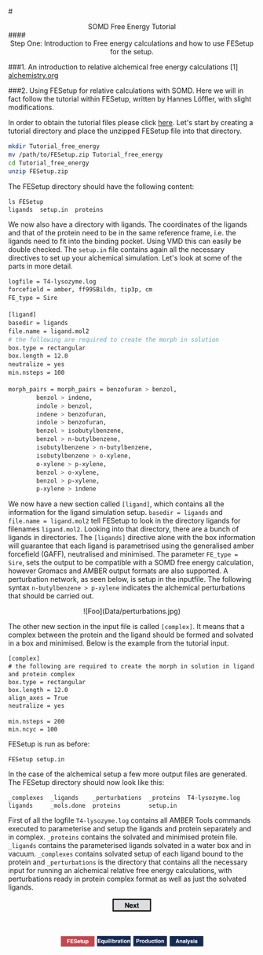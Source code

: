 #<center>SOMD Free Energy Tutorial</center>
####<center>Step One: Introduction to Free energy calculations and how to use FESetup for the setup. </center>

###1. An introduction to relative alchemical free energy calculations
[1] [alchemistry.org](http://www.alchemistry.org/wiki/Main_Page)

###2. Using FESetup for relative calculations with SOMD.
Here we will in fact follow the tutorial within FESetup, written by Hannes Löffler, with slight modifications. 

In order to obtain the tutorial files please click [here](Data/FESetup.zip).
Let's start by creating a tutorial directory and place the unzipped FESetup file into that directory.

```bash
mkdir Tutorial_free_energy
mv /path/to/FESetup.zip Tutorial_free_energy
cd Tutorial_free_energy
unzip FESetup.zip
```

The FESetup directory should have the following content:

```
ls FESetup
ligands  setup.in  proteins

```

We now also have a directory with ligands. The coordinates of the ligands and that of the protein need to be in the same reference frame, i.e. the ligands need to fit into the binding pocket. Using VMD this can easily be double checked. The ```setup.in``` file contains again all the necessary directives to set up your alchemical simulation. Let's look at some of the parts in more detail. 

```bash
logfile = T4-lysozyme.log
forcefield = amber, ff99SBildn, tip3p, cm
FE_type = Sire

[ligand]
basedir = ligands
file.name = ligand.mol2
# the following are required to create the morph in solution
box.type = rectangular
box.length = 12.0
neutralize = yes
min.nsteps = 100

morph_pairs = morph_pairs = benzofuran > benzol,
        benzol > indene,
        indole > benzol,
        indene > benzofuran,
        indole > benzofuran,
        benzol > isobutylbenzene,
        benzol > n-butylbenzene,
        isobutylbenzene > n-butylbenzene,
        isobutylbenzene > o-xylene,
        o-xylene > p-xylene,
        benzol > o-xylene,
        benzol > p-xylene,
        p-xylene > indene
```

We now have a new section called ```[ligand]```, which contains all the information for the ligand simulation setup. ```basedir = ligands``` and ```file.name = ligand.mol2``` tell FESetup to look in the directory ligands for filenames ```ligand.mol2```. Looking into that directory, there are a bunch of ligands in directories. The ```[ligands]``` directive alone with the box information will guarantee that each ligand is parametrised using the generalised amber forcefield (GAFF), neutralised and minimised. The parameter ```FE_type = Sire```, sets the output to be compatible with a  SOMD free energy calculation, however Gromacs and AMBER output formats are also supported. A perturbation network, as seen below, is setup in the inputfile. The following syntax ```n-butylbenzene > p-xylene``` indicates the alchemical perturbations that should be carried out.  
<center>
![Foo](Data/perturbations.jpg)
</center>

The other new section in the input file is called ```[complex]```. It means that a complex between the protein and the ligand should be formed and solvated in a box and minimised. 
Below is the example from the tutorial input. 

```
[complex]
# the following are required to create the morph in solution in ligand and protein complex
box.type = rectangular
box.length = 12.0
align_axes = True
neutralize = yes

min.nsteps = 200
min.ncyc = 100
```

FESetup is run as before:

```
FESetup setup.in
```
In the case of the alchemical setup a few more output files are generated. The FESetup directory should now look like this:

```
_complexes  _ligands    _perturbations  _proteins  T4-lysozyme.log
ligands     _mols.done  proteins        setup.in
```
First of all the logfile ```T4-lysozyme.log``` contains all AMBER Tools commands executed to parameterise and setup the ligands and protein separately and in complex. ```_proteins``` contains the solvated and minimised protein file. ```_ligands``` contains the parameterised ligands solvated in a water box and in vacuum. ```_complexes``` contains solvated setup of each ligand bound to the protein and ```_perturbations``` is the directory that contains all the necessary input for running an alchemical relative free energy calculations, with perturbations ready in protein complex format as well as just the solvated ligands. 

<center> <a href="Equib.html"> <img src="Buttons/Next.jpg" alt="Next" style="width: 80px;  min-width: 50px;" /></a> </center>

&nbsp;
&nbsp;
&nbsp;
<center>
<a href="FESetup.md"><img src="Buttons/FEsetup_r.jpg" alt="Fesetup" style="width: 70px;  min-width: 50px;" /></a> 
<a href="Equib.md"><img src="Buttons/Equib_b.jpg" alt="Equib" style="width: 70px;  min-width: 50px;"/></a> 
<a href="Production.md"><img src="Buttons/Production_b.jpg" alt="Production" style="width: 70px;  min-width: 50px;"/></a> 
<a href="Analysis.md"><img src="Buttons/Analysis_b.jpg" alt="Analysis" style="width: 70px;  min-width: 50px;" /></a>
</center>
